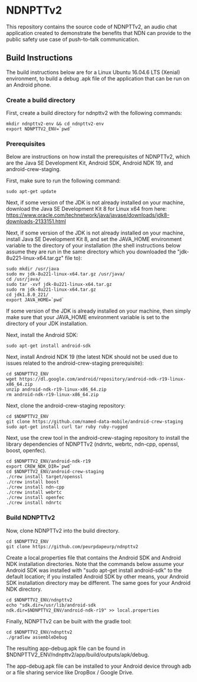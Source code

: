 # NDNPTTv2

This repository contains the source code of NDNPTTv2, an audio chat application created to demonstrate the benefits that NDN can provide to the public safety use case of push-to-talk communication.

## Build Instructions

The build instructions below are for a Linux Ubuntu 16.04.6 LTS (Xenial) environment, to build a debug .apk file of the application that can be run on an Android phone.

### Create a build directory

First, create a build directory for ndnpttv2 with the following commands:

```Shell
mkdir ndnpttv2-env && cd ndnpttv2-env
export NDNPTTV2_ENV=`pwd`
```

### Prerequisites

Below are instructions on how install the prerequisites of NDNPTTv2, which are the Java SE Development Kit, Android SDK, Android NDK 19, and android-crew-staging.

First, make sure to run the following command:

```Shell
sudo apt-get update
```

Next, if some version of the JDK is not already installed on your machine, download the Java SE Development Kit 8 for Linux x64 from here: https://www.oracle.com/technetwork/java/javase/downloads/jdk8-downloads-2133151.html

Next, if some version of the JDK is not already installed on your machine, install Java SE Development Kit 8, and set the JAVA_HOME environment variable to the directory of your installation (the shell instructions below assume they are run in the same directory which you downloaded the "jdk-8u221-linux-x64.tar.gz" file to):

```Shell
sudo mkdir /usr/java
sudo mv jdk-8u221-linux-x64.tar.gz /usr/java/
cd /usr/java/
sudo tar -xvf jdk-8u221-linux-x64.tar.gz
sudo rm jdk-8u221-linux-x64.tar.gz
cd jdk1.8.0_221/
export JAVA_HOME=`pwd`
```

If some version of the JDK is already installed on your machine, then simply make sure that your JAVA_HOME environment variable is set to the directory of your JDK installation.

Next, install the Android SDK:

```Shell
sudo apt-get install android-sdk
```

Next, install Android NDK 19 (the latest NDK should not be used due to issues related to the android-crew-staging prerequisite):

```Shell
cd $NDNPTTV2_ENV
wget https://dl.google.com/android/repository/android-ndk-r19-linux-x86_64.zip
unzip android-ndk-r19-linux-x86_64.zip
rm android-ndk-r19-linux-x86_64.zip
```

Next, clone the android-crew-staging repository:

```Shell
cd $NDNPTTV2_ENV
git clone https://github.com/named-data-mobile/android-crew-staging
sudo apt-get install curl tar ruby ruby-rugged
```

Next, use the crew tool in the android-crew-staging repository to install the library dependencies of NDNPTTv2 (ndnrtc, webrtc, ndn-cpp, openssl, boost, openfec).

```Shell
cd $NDNPTTV2_ENV/android-ndk-r19
export CREW_NDK_DIR=`pwd`
cd $NDNPTTV2_ENV/android-crew-staging
./crew install target/openssl
./crew install boost
./crew install ndn-cpp
./crew install webrtc
./crew install openfec
./crew install ndnrtc
```

### Build NDNPTTv2

Now, clone NDNPTTv2 into the build directory.

```Shell
cd $NDNPTTV2_ENV
git clone https://github.com/peurpdapeurp/ndnpttv2
```

Create a local.properties file that contains the Android SDK and Android NDK installation directories. Note that the commands below assume your Android SDK was installed with "sudo apt-get install android-sdk" to the default location; if you installed Android SDK by other means, your Android SDK installation directory may be different. The same goes for your Android NDK directory.

```Shell
cd $NDNPTTV2_ENV/ndnpttv2
echo "sdk.dir=/usr/lib/android-sdk
ndk.dir=$NDNPTTV2_ENV/android-ndk-r19" >> local.properties
```

Finally, NDNPTTv2 can be built with the gradle tool:

```Shell
cd $NDNPTTV2_ENV/ndnpttv2
./gradlew assembleDebug
```

The resulting app-debug.apk file can be found in $NDNPTTV2_ENV/ndnpttv2/app/build/outputs/apk/debug.

The app-debug.apk file can be installed to your Android device through adb or a file sharing service like DropBox / Google Drive.
